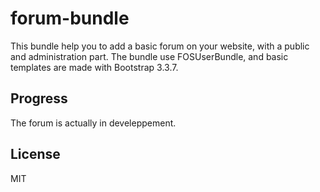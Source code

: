 # forum-bundle
This bundle help you to add a basic forum on your website, with a public and administration part. The bundle use FOSUserBundle, and basic templates are made with Bootstrap 3.3.7. 
## Progress
The forum is actually in develeppement.

## License
MIT
